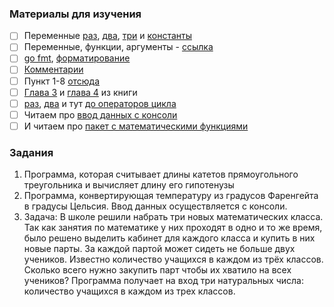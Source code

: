 ### Материалы для изучения
*[ ] Переменные [раз](https://riptutorial.com/ru/go/topic/674/%D0%BF%D0%B5%D1%80%D0%B5%D0%BC%D0%B5%D0%BD%D0%BD%D1%8B%D0%B5), [два](https://gobyexample.ru/variables.html), [три](https://gobyexample.ru/values.html) и [константы](https://gobyexample.ru/constants.html)
*[ ] Переменные, функции, аргументы - [ссылка](https://go-tour-ru-ru.appspot.com/basics/1)
*[ ] [go fmt](https://golang.org/cmd/gofmt/), [форматирование](https://github.com/Konstantin8105/Effective_Go_RU#%D0%A4%D0%BE%D1%80%D0%BC%D0%B0%D1%82%D0%B8%D1%80%D0%BE%D0%B2%D0%B0%D0%BD%D0%B8%D0%B5)
*[ ] [Комментарии](https://github.com/Konstantin8105/Effective_Go_RU#%D0%9A%D0%BE%D0%BC%D0%BC%D0%B5%D0%BD%D1%82%D0%B0%D1%80%D0%B8%D0%B8)
*[ ] Пункт 1-8 [отсюда](https://habr.com/ru/company/mailru/blog/314804/)
*[ ] [Глава 3](http://golang-book.ru/chapter-03-types.html) и [глава 4](http://golang-book.ru/chapter-04-variables.html) из книги
*[ ] [раз](http://eao197.narod.ru/desc/short_effective_go.html#id5), [два](https://github.com/Konstantin8105/Effective_Go_RU#%D0%98%D0%BC%D0%B5%D0%BD%D0%BE%D0%B2%D0%B0%D0%BD%D0%B8%D0%B5-%D0%BF%D0%B0%D0%BA%D0%B5%D1%82%D0%BE%D0%B2) и тут [до операторов цикла](https://tproger.ru/translations/golang-basics/)
*[ ] Читаем про [ввод данных с консоли](https://riptutorial.com/ru/go/example/30034/%D1%87%D1%82%D0%B5%D0%BD%D0%B8%D0%B5-%D0%B2%D0%B2%D0%BE%D0%B4%D0%B0-%D1%81-%D0%BA%D0%BE%D0%BD%D1%81%D0%BE%D0%BB%D0%B8)
*[ ] И читаем про [пакет с математическими функциями](https://golang.org/pkg/math/#Pow)

### Задания
1. Программа, которая считывает длины катетов прямоугольного треугольника и вычисляет длину его гипотенузы
2. Программа, конвертирующая температуру из градусов Фаренгейта в градусы Цельсия. Ввод данных осуществляется с консоли.
3. Задача: В школе решили набрать три новых математических класса. Так как занятия по математике у них проходят в одно и то же время, было решено выделить кабинет для каждого класса и купить в них новые парты. За каждой партой может сидеть не больше двух учеников. Известно количество учащихся в каждом из трёх классов. Сколько всего нужно закупить парт чтобы их хватило на всех учеников? Программа получает на вход три натуральных числа: количество учащихся в каждом из трех классов.


